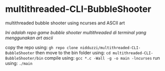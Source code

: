 # multithreaded-CLI-BubbleShooter
multithreaded bubble shooter using ncurses and ASCII art

*Ini adalah repo game bubble shooter multithreaded di terminal yang menggunakan art ascii*

copy the repo using:
`gh repo clone nidduzzi/multithreaded-CLI-BubbleShooter`
then move to the bin folder using:
`cd multithreaded-CLI-BubbleShooter/bin`
compile using:
`gcc *.c -Wall -g -o main -lncurses`
run using:
`./main`
